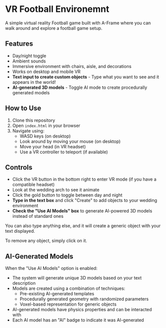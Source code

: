 # VR Football Environemnt

A simple virtual reality Football game built with A-Frame where you can walk around and explore a football game setup.

## Features

- Day/night toggle
- Ambient sounds
- Immersive environment with chairs, aisle, and decorations
- Works on desktop and mobile VR
- **Text input to create custom objects** - Type what you want to see and it appears in the world!
- **AI-generated 3D models** - Toggle AI mode to create procedurally generated models

## How to Use

1. Clone this repository
2. Open `index.html` in your browser
3. Navigate using:
   - WASD keys (on desktop)
   - Look around by moving your mouse (on desktop)
   - Move your head (in VR headset)
   - Use a VR controller to teleport (if available)

## Controls

- Click the VR button in the bottom right to enter VR mode (if you have a compatible headset)
- Look at the wedding arch to see it animate
- Click the gold button to toggle between day and night
- **Type in the text box** and click "Create" to add objects to your wedding environment
- **Check the "Use AI Models" box** to generate AI-powered 3D models instead of standard ones


You can also type anything else, and it will create a generic object with your text displayed.

To remove any object, simply click on it.

## AI-Generated Models

When the "Use AI Models" option is enabled:

- The system will generate unique 3D models based on your text description
- Models are created using a combination of techniques:
  - Pre-existing AI-generated templates
  - Procedurally generated geometry with randomized parameters
  - Voxel-based representation for generic objects
- AI-generated models have physics properties and can be interacted with
- Each AI model has an "AI" badge to indicate it was AI-generated
